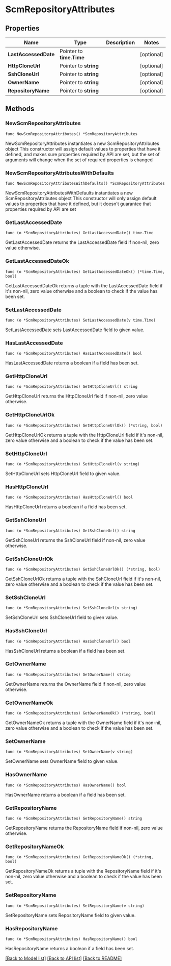 # ScmRepositoryAttributes

## Properties

Name | Type | Description | Notes
------------ | ------------- | ------------- | -------------
**LastAccessedDate** | Pointer to **time.Time** |  | [optional] 
**HttpCloneUrl** | Pointer to **string** |  | [optional] 
**SshCloneUrl** | Pointer to **string** |  | [optional] 
**OwnerName** | Pointer to **string** |  | [optional] 
**RepositoryName** | Pointer to **string** |  | [optional] 

## Methods

### NewScmRepositoryAttributes

`func NewScmRepositoryAttributes() *ScmRepositoryAttributes`

NewScmRepositoryAttributes instantiates a new ScmRepositoryAttributes object
This constructor will assign default values to properties that have it defined,
and makes sure properties required by API are set, but the set of arguments
will change when the set of required properties is changed

### NewScmRepositoryAttributesWithDefaults

`func NewScmRepositoryAttributesWithDefaults() *ScmRepositoryAttributes`

NewScmRepositoryAttributesWithDefaults instantiates a new ScmRepositoryAttributes object
This constructor will only assign default values to properties that have it defined,
but it doesn't guarantee that properties required by API are set

### GetLastAccessedDate

`func (o *ScmRepositoryAttributes) GetLastAccessedDate() time.Time`

GetLastAccessedDate returns the LastAccessedDate field if non-nil, zero value otherwise.

### GetLastAccessedDateOk

`func (o *ScmRepositoryAttributes) GetLastAccessedDateOk() (*time.Time, bool)`

GetLastAccessedDateOk returns a tuple with the LastAccessedDate field if it's non-nil, zero value otherwise
and a boolean to check if the value has been set.

### SetLastAccessedDate

`func (o *ScmRepositoryAttributes) SetLastAccessedDate(v time.Time)`

SetLastAccessedDate sets LastAccessedDate field to given value.

### HasLastAccessedDate

`func (o *ScmRepositoryAttributes) HasLastAccessedDate() bool`

HasLastAccessedDate returns a boolean if a field has been set.

### GetHttpCloneUrl

`func (o *ScmRepositoryAttributes) GetHttpCloneUrl() string`

GetHttpCloneUrl returns the HttpCloneUrl field if non-nil, zero value otherwise.

### GetHttpCloneUrlOk

`func (o *ScmRepositoryAttributes) GetHttpCloneUrlOk() (*string, bool)`

GetHttpCloneUrlOk returns a tuple with the HttpCloneUrl field if it's non-nil, zero value otherwise
and a boolean to check if the value has been set.

### SetHttpCloneUrl

`func (o *ScmRepositoryAttributes) SetHttpCloneUrl(v string)`

SetHttpCloneUrl sets HttpCloneUrl field to given value.

### HasHttpCloneUrl

`func (o *ScmRepositoryAttributes) HasHttpCloneUrl() bool`

HasHttpCloneUrl returns a boolean if a field has been set.

### GetSshCloneUrl

`func (o *ScmRepositoryAttributes) GetSshCloneUrl() string`

GetSshCloneUrl returns the SshCloneUrl field if non-nil, zero value otherwise.

### GetSshCloneUrlOk

`func (o *ScmRepositoryAttributes) GetSshCloneUrlOk() (*string, bool)`

GetSshCloneUrlOk returns a tuple with the SshCloneUrl field if it's non-nil, zero value otherwise
and a boolean to check if the value has been set.

### SetSshCloneUrl

`func (o *ScmRepositoryAttributes) SetSshCloneUrl(v string)`

SetSshCloneUrl sets SshCloneUrl field to given value.

### HasSshCloneUrl

`func (o *ScmRepositoryAttributes) HasSshCloneUrl() bool`

HasSshCloneUrl returns a boolean if a field has been set.

### GetOwnerName

`func (o *ScmRepositoryAttributes) GetOwnerName() string`

GetOwnerName returns the OwnerName field if non-nil, zero value otherwise.

### GetOwnerNameOk

`func (o *ScmRepositoryAttributes) GetOwnerNameOk() (*string, bool)`

GetOwnerNameOk returns a tuple with the OwnerName field if it's non-nil, zero value otherwise
and a boolean to check if the value has been set.

### SetOwnerName

`func (o *ScmRepositoryAttributes) SetOwnerName(v string)`

SetOwnerName sets OwnerName field to given value.

### HasOwnerName

`func (o *ScmRepositoryAttributes) HasOwnerName() bool`

HasOwnerName returns a boolean if a field has been set.

### GetRepositoryName

`func (o *ScmRepositoryAttributes) GetRepositoryName() string`

GetRepositoryName returns the RepositoryName field if non-nil, zero value otherwise.

### GetRepositoryNameOk

`func (o *ScmRepositoryAttributes) GetRepositoryNameOk() (*string, bool)`

GetRepositoryNameOk returns a tuple with the RepositoryName field if it's non-nil, zero value otherwise
and a boolean to check if the value has been set.

### SetRepositoryName

`func (o *ScmRepositoryAttributes) SetRepositoryName(v string)`

SetRepositoryName sets RepositoryName field to given value.

### HasRepositoryName

`func (o *ScmRepositoryAttributes) HasRepositoryName() bool`

HasRepositoryName returns a boolean if a field has been set.


[[Back to Model list]](../README.md#documentation-for-models) [[Back to API list]](../README.md#documentation-for-api-endpoints) [[Back to README]](../README.md)



